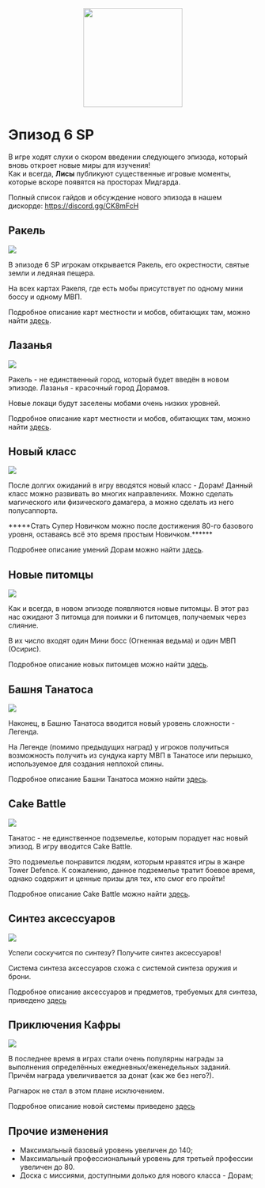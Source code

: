 <center><img src="./triforce.png" width="200" height="200"/></center>
<h1 id="эпизод-6.0">Эпизод 6 SP</h1>
<p>В игре ходят слухи о скором введении следующего эпизода, который вновь откроет новые миры для изучения!<br>
Как и всегда, <strong>Лисы</strong> публикуют существенные игровые моменты, которые вскоре появятся на просторах Мидгарда.</p>
<p>Полный список гайдов и обсуждение нового эпизода в нашем дискорде: <a target="_blank" href="https://discord.gg/CK8mFcH">https://discord.gg/CK8mFcH</a></p>
<h2 id="новые-локации">Ракель</h2>
<img src="./light.jpg" />
<p>В эпизоде 6 SP игрокам открывается Ракель, его окрестности, святые земли и ледяная пещера.</p>
<p>На всех картах Ракеля, где есть мобы присутствует по одному мини боссу и одному МВП.</p>
<p>Подробное описание карт местности и мобов, обитающих там, можно найти <a href="./maps-and-mobs-rachel/">здесь</a>.</p>
<h2 id="новые-локации">Лазанья</h2>
<img src="./light.jpg" />
<p>Ракель - не единственный город, который будет введён в новом эпизоде. Лазанья - красочный город Дорамов.
<p>Новые локаци будут заселены мобами очень низких уровней.</p>
<p>Подробное описание карт местности и мобов, обитающих там, можно найти <a href="./maps-and-mobs-lasagna/">здесь</a>.</p>
<h2 id="новый-класс">Новый класс</h2>
<img src="./Supernovice.jpg" />
<p>После долгих ожиданий в игру вводятся новый класс - Дорам! Данный класс можно развивать во многих направлениях. Можно сделать магического или физического дамагера, а можно сделать из него полусаппорта.</p>
<p>*****Стать Супер Новичком можно после достижения 80-го базового уровня, оставаясь всё это время простым Новичком.******</p>
<p>Подробнее описание умений Дорам можно найти <a href="./doram/">здесь</a>.</p>
<h2 id="новые-питомцы">Новые питомцы</h2>
<img src="./Moonlight_pet.jpg" />
<p>Как и всегда, в новом эпизоде появляются новые питомцы. В этот раз нас ожидают 3 питомца для поимки и 6 питомцев, получаемых через слияние.</p>
<p>В их число входят один Мини босс (Огненная ведьма) и один МВП (Осирис).</p>
<p>Подробное описание новых питомцев можно найти <a href="./Pets/">здесь</a>.</p>
<h2 id="башня-танатоса">Башня Танатоса</h2>
<img src="./Thanatos.png" />
<p>Наконец, в Башню Танатоса вводится новый уровень сложности - Легенда.</p>
<p>На Легенде (помимо предыдущих наград) у игроков получиться возможность получить из сундука карту МВП в Танатосе или перышко, используемое для создания неплохой спины.</p>
<p>Подробное описание Башни Танатоса можно найти <a href="./thanatos/">здесь</a>.</p>
<h2 id="башня-танатоса">Cake Battle</h2>
<img src="./Thanatos.png" />
<p>Танатос - не единственное подземелье, которым порадует нас новый эпизод. В игру вводится Cake Battle.</p>
<p>Это подземелье понравится людям, которым нравятся игры в жанре Tower Defence. К сожалению, данное подземелье тратит боевое время, однако содержит и ценные призы для тех, кто смог его пройти!</p>
<p>Подробное описание Cake Battle можно найти <a href="./thanatos/">здесь</a>.</p>
<h2 id="синтез-брони">Синтез аксессуаров</h2>
<img src="./Synthesis.jpg" />
<p>Успели соскучится по синтезу? Получите синтез аксессуаров!</p>
<p>Система синтеза аксессуаров схожа с системой синтеза оружия и брони.</p>
<p>Подробное описание аксессуаров и предметов, требуемых для синтеза, приведено <a href="./Synthesis/">здесь</a></p>
<h2 id="синтез-брони">Приключения Кафры</h2>
<img src="./Synthesis.jpg" />
<p>В последнее время в играх стали очень популярны награды за выполнения определённых ежедневных/еженедельных заданий. Причём награда увеличивается за донат (как же без него?).</p>
<p>Рагнарок не стал в этом плане исключением.</p>
<p>Подробное описание новой системы приведено <a href="./Synthesis/">здесь</a></p>
<h2 id="прочие-изменения">Прочие изменения</h2>
<ul>
<li>Максимальный базовый уровень увеличен до 140;</li>
<li>Максимальный профессиональный уровень для третьей профессии увеличен до 80.</li>
<li>Доска с миссиями, доступными долько для нового класса - Дорам;</li>

</ul>
